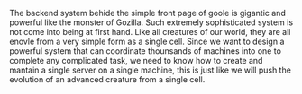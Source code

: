 The backend system behide the simple front page of goole is gigantic and powerful like the monster of Gozilla. Such extremely sophisticated system is not come into being at first hand.
Like all creatures of our world, they are all enovle from a very simple form as a single cell. Since we want to design a powerful system that can coordinate thounsands of machines into
one to complete any complicated task, we need to know how to create and mantain a single server on a single machine, this is just like we will push the evolution of an advanced creature
from a single cell.

